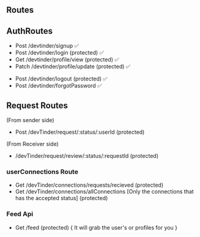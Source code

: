 ## Routes

## AuthRoutes

- Post /devtinder/signup ✅
- Post /devtinder/login (protected) ✅
- Get /devtinder/profile/view (protected) ✅
- Patch /devtinder/profile/update (protected) ✅
<!-- - Patch /devtinder/profile/password (protected) -->
- Post /devtinder/logout (protected) ✅
- Post /devtinder/forgotPassword ✅

## Request Routes

(From sender side)

<!-- - Post /request/send/interested/:userId (protected)
- Post /request/send/ignored/:userId (protected) -->

- Post /devTinder/request/:status/:userId (protected)

(From Receiver side)

<!-- - Post /request/review/accept/:requestid (protected)
- Post /request/review/reject/:requestid (protected) -->

- /devTinder/request/review/:status/:requestId (protected)

<!-- ### Connection request
- Get /request/allconnections/recieved (Protected) -->

### userConnections Route

- Get /devTinder/connections/requests/recieved (protected)
- Get /devTinder/connections/allConnections [Only the connections that has the accepted status] (protected)

### Feed Api
- Get /feed (protected) { It will grab the user's or profiles for you }
